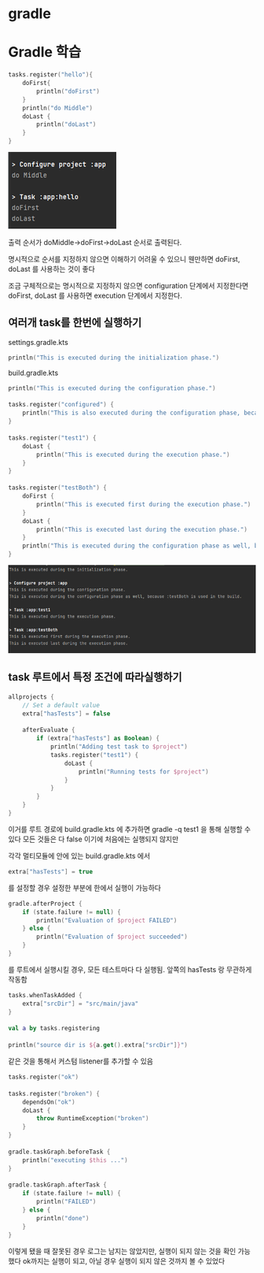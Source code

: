# gradle

# Gradle 학습

``` kotlin
tasks.register("hello"){
    doFirst{
        println("doFirst")
    }
    println("do Middle")
    doLast {
        println("doLast")
    }
}
```
![initial](single/resource/hellotask.PNG)

출력 순서가 doMiddle->doFirst->doLast 순서로 출력된다.

명시적으로 순서를 지정하지 않으면 이해하기 어려울 수 있으니
웬만하면 doFirst, doLast 를 사용하는 것이 좋다

조금 구체적으로는 명시적으로 지정하지 않으면 configuration 단계에서
지정한다면 doFirst, doLast 를 사용하면 execution 단계에서 지정한다.

## 여러개 task를 한번에 실행하기

settings.gradle.kts
```kotlin
println("This is executed during the initialization phase.")
```
build.gradle.kts
``` kotlin
println("This is executed during the configuration phase.")

tasks.register("configured") {
    println("This is also executed during the configuration phase, because :configured is used in the build.")
}

tasks.register("test1") {
    doLast {
        println("This is executed during the execution phase.")
    }
}

tasks.register("testBoth") {
    doFirst {
        println("This is executed first during the execution phase.")
    }
    doLast {
        println("This is executed last during the execution phase.")
    }
    println("This is executed during the configuration phase as well, because :testBoth is used in the build.")
}
```
![tasks](single/resource/tasks.PNG)

## task 루트에서 특정 조건에 따라실행하기
```kotlin
allprojects {
    // Set a default value
    extra["hasTests"] = false

    afterEvaluate {
        if (extra["hasTests"] as Boolean) {
            println("Adding test task to $project")
            tasks.register("test1") {
                doLast {
                    println("Running tests for $project")
                }
            }
        }
    }
}
```
이거를 루트 경로에 build.gradle.kts 에 추가하면
gradle -q test1 을 통해 실행할 수 있다
모든 것들은 다 false 이기에 처음에는 실행되지 않지만

각각 멀티모듈에 안에 있는 build.gradle.kts 에서
```kotlin
extra["hasTests"] = true
```
를 설정할 경우 설정한 부분에 한에서 실행이 가능하다

```kotlin
gradle.afterProject {
    if (state.failure != null) {
        println("Evaluation of $project FAILED")
    } else {
        println("Evaluation of $project succeeded")
    }
}

```
를 루트에서 실행시킬 경우, 모든 테스트마다 다 실행됨.
앞쪽의 hasTests 랑 무관하게 작동함

```kotlin
tasks.whenTaskAdded {
    extra["srcDir"] = "src/main/java"
}

val a by tasks.registering

println("source dir is ${a.get().extra["srcDir"]}")
```
같은 것을 통해서 커스텀 listener를 추가할 수 있음

```kotlin
tasks.register("ok")

tasks.register("broken") {
    dependsOn("ok")
    doLast {
        throw RuntimeException("broken")
    }
}

gradle.taskGraph.beforeTask {
    println("executing $this ...")
}

gradle.taskGraph.afterTask {
    if (state.failure != null) {
        println("FAILED")
    } else {
        println("done")
    }
}
```
이렇게 됐을 때
잘못된 경우 로그는 남지는 않았지만, 실행이 되지 않는 것을 확인 가능했다
ok까지는 실행이 되고, 아닐 경우 실행이 되지 않은 것까지 볼 수 있었다